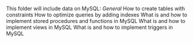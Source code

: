 This folder will include data on MySQL: 
*General*
How to create tables with constraints
How to optimize queries by adding indexes
What is and how to implement stored procedures and functions in MySQL
What is and how to implement views in MySQL
What is and how to implement triggers in MySQL